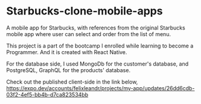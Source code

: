 # Starbucks-clone-mobile-apps
A mobile app for Starbucks, with references from the original Starbucks mobile app where user can select and order from the list of menu.

This project is a part of the bootcamp I enrolled while learning to become a Programmer. And it is created with React Native.

For the database side, I used MongoDb for the customer's database, and PostgreSQL, GraphQL for the products' database.


Check out the published client-side in the link below,
https://expo.dev/accounts/felixleandr/projects/my-app/updates/26dd6cdb-03f2-4ef5-bb4b-d7ca823534bb
